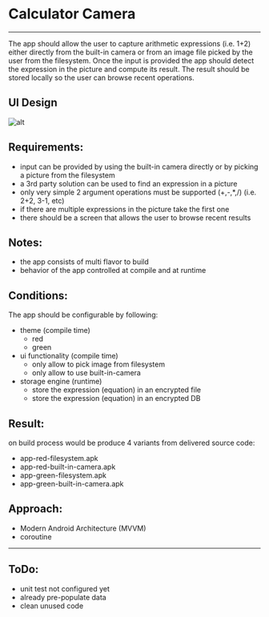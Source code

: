 # Calculator Camera
---

The app should allow the user to capture arithmetic expressions (i.e. 1+2) either directly from the built-in camera or from an image file picked by the user from the filesystem. Once the input is provided the app should detect the expression in the picture and compute its result. The result should be stored locally so the user can browse recent operations.

## UI Design
![alt](https://drive.google.com/uc?export=view&id=1SwrkH1VCTyWFpYSxOn5ZPkqi0C-uGAfX)

## Requirements:
- input can be provided by using the built-in camera directly or by picking a picture from the filesystem
- a 3rd party solution can be used to find an expression in a picture
- only very simple 2 argument operations must be supported (+,-,*,/) (i.e. 2+2, 3-1, etc)
- if there are multiple expressions in the picture take the first one
- there should be a screen that allows the user to browse recent results

## Notes:
- the app consists of multi flavor to build
- behavior of the app controlled at compile and at runtime

## Conditions:
The app should be configurable by following:
- theme (compile time)
  - red
  - green
- ui functionality (compile time)
  - only allow to pick image from filesystem
  - only allow to use built-in-camera
- storage engine (runtime)
  - store the expression (equation) in an encrypted file
  - store the expression (equation) in an encrypted DB

## Result:
on build process would be produce 4 variants from delivered source code:
- app-red-filesystem.apk
- app-red-built-in-camera.apk
- app-green-filesystem.apk
- app-green-built-in-camera.apk

## Approach:
- Modern Android Architecture (MVVM)
- coroutine
----
## ToDo:
- unit test not configured yet
- already pre-populate data
- clean unused code

